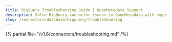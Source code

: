 ```yaml
---
title: BigQuery Troubleshooting Guide | OpenMetadata Support
description: Solve BigQuery connector issues in OpenMetadata with expert troubleshooting guides. Fix connection errors, authentication problems, and data ingestion failures fast.
slug: /connectors/database/bigquery/troubleshooting
---
```


{% partial file="/v1.8/connectors/troubleshooting.md" /%}
